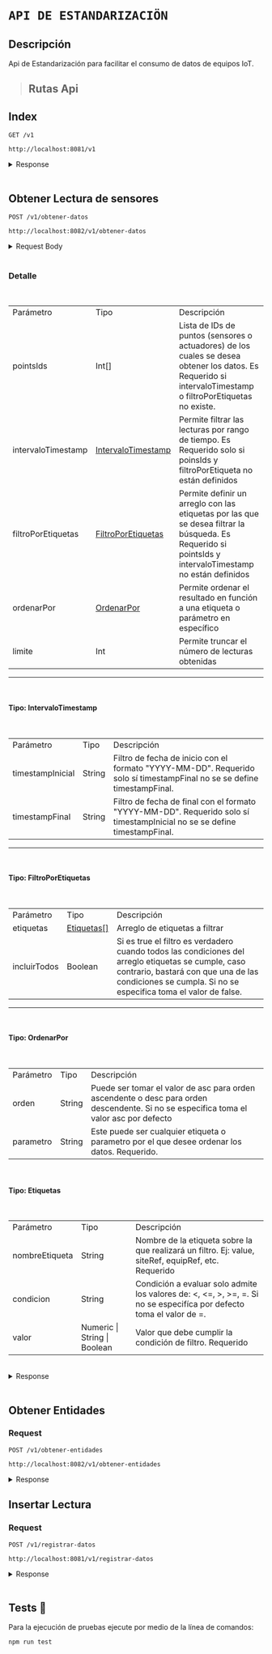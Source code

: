 # `API DE ESTANDARIZACIÖN`

## Descripción

Api de Estandarización para facilitar el consumo de datos de equipos IoT.

<!-- ## Workflow
<p align="center">
  <img src="static/workflow-api-odoo.drawio.svg" alt="odoo accounting workflow"/>
</p>

## Directorio

    src
    |__ config /            /* Archivos de configuración */
    |__ controllers /       /* Funciones para manipular las peticiones HTTP*/
    |__ mock-data /         /* Json de ejemplo de las estructura de datos */
    |__ routes /            /* Rutas del Api */
    |__ schemas /           /* Schemas de validaciones de las estructura de datos */
    |__ utils /             /* Funciones que se reutilizan */
    |____ bin /
    |__ index.ts            /* Archvio index del api*/

## Instalación

1. Descargar el repositorio
2. ejecutar `npm install`
3. ejecutar `npm start`

> ## JSON-Schema

- [Factura Cliente](https://github.com/Grupo-Viteri/apiOdoo/blob/master/src/mock-data/datosFacturaEjemploPostman.json)

- [Pago Factura Cliente](https://github.com/Grupo-Viteri/apiOdoo/blob/master/src/mock-data/datosPagoDeFactura.json) -->

> ## Rutas Api

## Index

`GET /v1`

    http://localhost:8081/v1

<details>
  <summary>Response</summary>

```json
{
    "descripción":"API - Esstandarización de Sistemas IoT"
}
```

</details>

</br>

## Obtener Lectura de sensores

`POST /v1/obtener-datos`

    http://localhost:8082/v1/obtener-datos

<details>
  <summary>Request Body</summary>

```json
{
  "pointsIds": [
    "string"
  ],
  "intervaloTimestamp": {
    "timestampInicial": "string",
    "timestampFinal": "string"
  },
  "filtroPorEtiquetas": {
    "etiquetas": [
      {
        "nombreEtiqueta": "string",
        "condicion": ">",
        "valor": "string"
      }
    ],
    "incluirTodos": true
  },
  "ordenarPor": {
    "orden": "asc",
    "parametro": "string"
  },
  "limite": 0
}
```

</details>

</br>

### Detalle

</br>

<table>
    <tr>
        <td>Parámetro</td>
        <td>Tipo</td>
        <td>Descripción</td>
    </tr>
    <tr>
        <td>pointsIds</td>
        <td>Int[]</td>
        <td>Lista de IDs de puntos (sensores o actuadores) de los cuales se desea obtener los datos. Es Requerido si intervaloTimestamp o filtroPorEtiquetas no existe.</td>
    </tr>
    <tr>
        <td>intervaloTimestamp</td>
        <td> <a href="#intervalotimestamp">IntervaloTimestamp</a></td>
        <td>Permite filtrar las lecturas por rango de tiempo. Es Requerido solo si poinsIds y filtroPorEtiqueta no están definidos</td>
    </tr>
    <tr>
        <td>filtroPorEtiquetas</td>
        <td><a href="#filtroPorEtiquetas">FiltroPorEtiquetas</div></td>
        <td>Permite definir un arreglo con las etiquetas por las que se desea filtrar la búsqueda. Es Requerido si pointsIds y intervaloTimestamp no están definidos</td>
    </tr>
    <tr>
        <td>ordenarPor</td>
        <td><a href="#ordenarPor">OrdenarPor</a></td>
        <td>Permite ordenar el resultado en función a una etiqueta o parámetro en específico</td>
    </tr>
    <tr>
        <td>limite</td>
        <td>Int</td>
        <td>Permite truncar el número de lecturas obtenidas</td>
    </tr>
</table>

---

<br>

#### <div id="intervalotimestamp">**Tipo: IntervaloTimestamp**</div>

<br>
<table>
    <tr>
        <td>Parámetro</td>
        <td>Tipo</td>
        <td>Descripción</td>
    </tr>
    <tr>
        <td>timestampInicial</td>
        <td>String</td>
        <td>Filtro de fecha de inicio con el formato "YYYY-MM-DD". Requerido solo sí timestampFinal no se se define timestampFinal.</td>
    </tr>
    <tr>
        <td>timestampFinal</td>
        <td>String</td>
        <td>Filtro de fecha de final con el formato "YYYY-MM-DD". Requerido solo sí timestampInicial no se se define timestampFinal.</td>
    </tr>
</table>


---

<br>

#### <div id="filtroPorEtiquetas">**Tipo: FiltroPorEtiquetas**</div>

<br>
<table>
    <tr>
        <td>Parámetro</td>
        <td>Tipo</td>
        <td>Descripción</td>
    </tr>
    <tr>
        <td>etiquetas</td>
        <td><a href="#etiquetas">Etiquetas[]</a></td>
        <td>Arreglo de etiquetas a filtrar</td>
    </tr>
     <tr>
        <td>incluirTodos</td>
        <td>Boolean</td>
        <td>Si es true el filtro es verdadero cuando todos las condiciones del arreglo etiquetas se cumple, caso contrario, bastará con que una de las condiciones se cumpla. Si no se especifica toma el valor de false.</td>
    </tr>
</table>

---


<br>

#### <div id="ordenarPor">**Tipo: OrdenarPor**</div>

<br>
<table>
    <tr>
        <td>Parámetro</td>
        <td>Tipo</td>
        <td>Descripción</td>
    </tr>
    <tr>
        <td>orden</td>
        <td>String</td>
        <td>Puede ser tomar el valor de asc para orden ascendente o desc para orden descendente. Si no se especifica toma el valor asc por defecto</td>
    </tr>
    <tr>
        <td>parametro</td>
        <td>String</td>
        <td>Este puede ser cualquier etiqueta o parametro por el que desee ordenar los datos. Requerido.</td>
    </tr>
</table>
</br>

#### <div id="etiquetas">**Tipo: Etiquetas**</div>

<br>
<table>
    <tr>
        <td>Parámetro</td>
        <td>Tipo</td>
        <td>Descripción</td>
    </tr>
    <tr>
        <td>nombreEtiqueta</td>
        <td>String</td>
        <td>Nombre de la etiqueta sobre la que realizará un filtro. Ej: value, siteRef, equipRef, etc. Requerido</td>
    </tr>
    <tr>
        <td>condicion</td>
        <td>String</td>
        <td>Condición a evaluar solo admite los valores de: &lt;, &lt;=, &gt;, &gt;=, =. Si no se especifíca por defecto toma el valor de =.</td>
    </tr>
    <tr>
        <td>valor</td>
        <td>Numeric | String | Boolean</td>
        <td>Valor que debe cumplir la condición de filtro. Requerido</td>
    </tr>
</table>
</br>

<details>
  <summary>Response</summary>

```json
{
    "response": [
        {
            "point_id": "27803f1a-5bfd-4a3c-8d1e-b1e4faf3aa7f",
            "timestamp_registro": "2022-07-08T10:52:18.685",
            "registro": {
                "id": "27803f1a-5bfd-4a3c-8d1e-b1e4faf3aa7f",
                "air": true,
                "dis": "Temperatura",
                "kind": "number",
                "unit": "°C",
                "value": 26.55,
                "siteRef": "lab_sistemas_telematicos",
                "equipRef": "dd85475c-a5ef-4a15-b00f-206e408528b2",
                "temperature": true
            },
            "point": {
                "dis": "Temperatura",
                "equip": {
                    "id": "dd85475c-a5ef-4a15-b00f-206e408528b2",
                    "dis": "Modulo de medición de datos ambientales",
                    "site": {
                        "id": "lab_sistemas_telematicos",
                        "dis": "Laboratorio de Sistemas Telemáticos",
                        "__typename": "site"
                    },
                    "__typename": "equip"
                },
                "__typename": "point"
            },
            "__typename": "registros_sensores"
        }
    ]
}
```

</details>

</br>

## Obtener Entidades

### Request

`POST /v1/obtener-entidades`

    http://localhost:8082/v1/obtener-entidades

<details>
  <summary>Response</summary>

```json
{
    "status": 200,
    "response": [
        {
            "id": "dd85475c-a5ef-4a15-b00f-206e408528b2",
            "dis": "Modulo de medición de datos ambientales",
            "siteRef": "lab_sistemas_telematicos",
            "points": [
                {
                    "id": "c437e697-a19d-4d1a-98be-594b8dc5ac64",
                    "__typename": "point"
                },
                {
                    "id": "27803f1a-5bfd-4a3c-8d1e-b1e4faf3aa7f",
                    "__typename": "point"
                },
                {
                    "id": "c83c8acd-f058-4402-b267-2f9aaab30204",
                    "__typename": "point"
                },
                {
                    "id": "rm4mini",
                    "__typename": "point"
                }
            ],
            "__typename": "equip"
        },
        {
            "id": "shellyem-B9E151",
            "dis": "Medidor de consumo eléctrico",
            "siteRef": "lab_sistemas_telematicos",
            "points": [
                {
                    "id": "73928686-16ea-4163-8fce-ce1de21a9243",
                    "__typename": "point"
                },
                {
                    "id": "7f977aec-492e-4a0f-b62b-fd2234864d3f",
                    "__typename": "point"
                },
                {
                    "id": "36d39ebd-519d-40d2-8839-609b7133edf3",
                    "__typename": "point"
                },
                {
                    "id": "c9b088bd-6ed4-4963-a8f8-8b44a0fbe139",
                    "__typename": "point"
                },
                {
                    "id": "1625a3e1-a79c-45da-8a62-9ae1e27d2d51",
                    "__typename": "point"
                }
            ],
            "__typename": "equip"
        }
    ]
}
```

</details>

## Insertar Lectura

### Request

`POST /v1/registrar-datos`

    http://localhost:8081/v1/registrar-datos

<details>
  <summary>Response</summary>

```json
{
    "msg": {
        "total": true,
        "power": true,
        "voltage": true
    }
}
```

</details>

</br>

## Tests 🧾

Para la ejecución de pruebas ejecute por medio de la línea de comandos:  

```bash
npm run test
```
